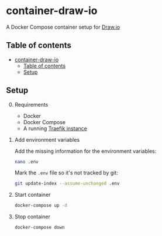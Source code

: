 # container-draw-io

A Docker Compose container setup for [Draw.io](https://github.com/jgraph/drawio)

## Table of contents

- [container-draw-io](#container-draw-io)
  - [Table of contents](#table-of-contents)
  - [Setup](#setup)

## Setup

0. Requirements

   - Docker
   - Docker Compose
   - A running [Traefik instance](https://github.com/jonas-merkle/container-traefik)

1. Add environment variables

    Add the missing information for the environment variables:

    ```bash
    nano .env
    ```
    
    Mark the `.env` file so it's not tracked by git:

    ```bash
    git update-index --assume-unchanged .env
    ```

2. Start container

    ```bash
    docker-compose up -d
    ````

3. Stop container

    ```bash
    docker-compose down
    ```
